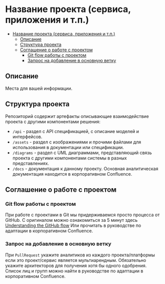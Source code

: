 # Название проекта (сервиса, приложения и т.п.)

- [Название проекта (сервиса, приложения и т.п.)](#название-проекта-сервиса-приложения-и-тп)
  - [Описание](#описание)
  - [Структура проекта](#структура-проекта)
  - [Соглашение о работе с проектом](#соглашение-о-работе-с-проектом)
    - [Git flow работы с проектом](#git-flow-работы-с-проектом)
    - [Запрос на добавление в основную ветку](#запрос-на-добавление-в-основную-ветку)

## Описание

Места для вашей информации.

## Структура проекта

Репозиторий содержит артефакты описывающие взаимодействие проекта с другими компонентами решения:

- `/api` - раздел с API спецификацией, с описание моделей и интерфейсов.
- `/assets` - раздел с изображениями и прочими файлами для использования в документации или спецификации.
- `/diagrams` - раздел с UML диаграммами, представляющий связь проекта с другими компонентами системы в разных представлениях.
- `/docs` - документация к данному проекту. Основная аналитическая документация находится в корпоративном Confluence.

## Соглашение о работе с проектом

### Git flow работы с проектом

При работе с проектами в Git мы придерживаемся просто процесса от GitHub.
С оригиналом можно ознакомиться за 5 минут здесь [Understanding the GitHub flow]([https://guides.github.com/introduction/flow/)
Или прочитать в руководстве по адаптации в корпоративном Confluence.

### Запрос на добавление в основную ветку

При `PullRequest` укажите аналитиков из каждого проекта/платформы если это проект/сервис является мультиарендным.
Обязательно укажите архитекторов для получения хотя бы одного одобрения.
Список лиц и групп можно найти в руководстве по адаптации в корпоративном Confluence.
